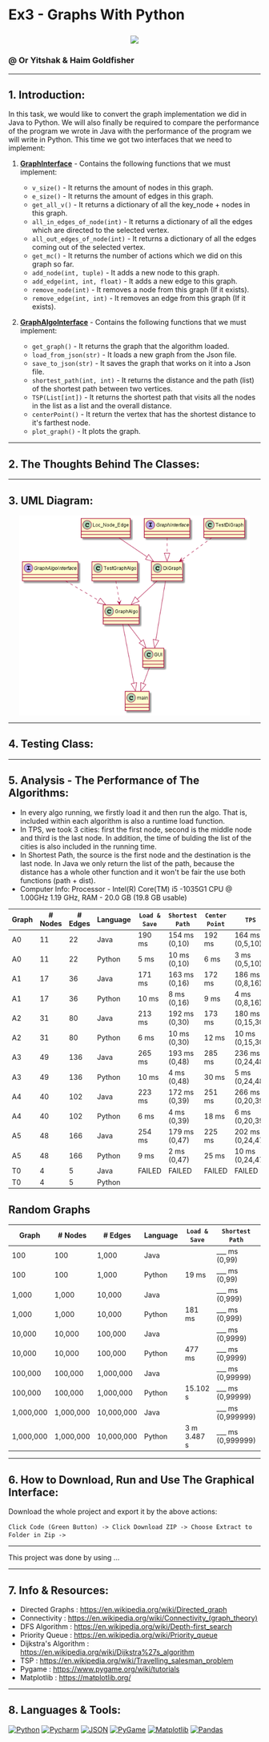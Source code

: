 # Ex3 - Graphs With Python
### 

<p align="center">
<img align="center" src="https://www.researchgate.net/publication/331679222/figure/fig3/AS:735622553681922@1552397492158/Network-nodes-relationship-diagram-A-network-node-undirected-graph-is-shown-in-figure-3.ppm" />
</p>

### @ Or Yitshak & Haim Goldfisher
---------
## 1. Introduction:

In this task, we would like to convert the graph implementation we did in Java to Python. We will also finally be required to compare the performance of the program we wrote in Java with the performance of the program we will write in Python. This time we got two interfaces that we need to implement:
1. <ins>**GraphInterface**</ins> - Contains the following functions that we must implement:
    * `v_size()` - It returns the amount of nodes in this graph.
    * `e_size()` - It returns the amount of edges in this graph. 
    * `get_all_v()` - It returns a dictionary of all the key_node + nodes in this graph.
    * `all_in_edges_of_node(int)` - It returns a dictionary of all the edges which are directed to the selected vertex.
    * `all_out_edges_of_node(int)` - It returns a dictionary of all the edges coming out of the selected vertex.
    * `get_mc()` - It returns the number of actions which we did on this graph so far.
    * `add_node(int, tuple)` - It adds a new node to this graph.
    * `add_edge(int, int, float)` - It adds a new edge to this graph.
    * `remove_node(int)` - It removes a node from this graph (If it exists).
    * `remove_edge(int, int)` - It removes an edge from this graph (If it exists).
    
2. <ins>**GraphAlgoInterface**</ins> - Contains the following functions that we must implement:
    * `get_graph()` - It returns the graph that the algorithm loaded.
    * `load_from_json(str)` - It loads a new graph from the Json file.
    * `save_to_json(str)` - It saves the graph that works on it into a Json file.
    * `shortest_path(int, int)` - It returns the distance and the path (list) of the shortest path between two vertices.
    *  `TSP(List[int])` - It returns the shortest path that visits all the nodes in the list as a list and the overall distance.
    *  `centerPoint()` - It return the vertex that has the shortest distance to it's farthest node.
    *  `plot_graph()` - It plots the graph. 

---------
## 2. The Thoughts Behind The Classes:


---------
## 3. UML Diagram:

 <p align="center">
<img align="center" src="https://github.com/haimgoldfisher/OOP_Ex3/blob/master/pics/diagram.png?raw=true" height=400 weight=800/>
</p>
  
  
---------
## 4. Testing Class:


---------
## 5. Analysis - The Performance of The Algorithms:

* In every algo running, we firstly load it and then run the algo. That is, included within each algorithm is also a runtime load function. 
* In TPS, we took 3 cities: first the first node, second is the middle node and third is the last node. In addition, the time of bulding the list of the cities is also included in the running time.
* In Shortest Path, the source is the first node and the destination is the last node. In Java we only return the list of the path, because the distance has a whole other function and it won't be fair the use both functions (path + dist).
* Computer Info: Processor - Intel(R) Core(TM) i5 -1035G1 CPU @ 1.00GHz 1.19 GHz, RAM - 20.0 GB (19.8 GB usable) 


| **Graph**  | **# Nodes** | **# Edges** |  **Language**  | `Load & Save`    | `Shortest Path`  | `Center Point`   | `TPS`            |
|------------|-------------|-------------|----------------|------------------|------------------|------------------|------------------|
| A0         | 11          | 22          | Java           | 190 ms           | 154 ms (0,10)    |  192 ms          | 164 ms  (0,5,10) |
| A0         | 11          | 22          | Python         | 5 ms             | 10 ms  (0,10)    |  6 ms            | 3 ms    (0,5,10) |
| A1         | 17          | 36          | Java           | 171 ms           | 163 ms (0,16)    |  172 ms          | 186 ms  (0,8,16) |
| A1         | 17          | 36          | Python         | 10 ms            | 8 ms   (0,16)    |  9 ms            | 4 ms    (0,8,16) |
| A2         | 31          | 80          | Java           | 213 ms           | 192 ms (0,30)    |  173 ms          | 180 ms (0,15,30) |
| A2         | 31          | 80          | Python         | 6 ms             | 10 ms  (0,30)    |  12 ms           | 10 ms  (0,15,30) |
| A3         | 49          | 136         | Java           | 265 ms           | 193 ms (0,48)    |  285 ms          | 236 ms (0,24,48) |
| A3         | 49          | 136         | Python         | 10 ms            | 4 ms   (0,48)    |  30 ms           | 5 ms   (0,24,48) |
| A4         | 40          | 102         | Java           | 223 ms           | 172 ms (0,39)    |  251 ms          | 266 ms (0,20,39) |
| A4         | 40          | 102         | Python         | 6 ms             | 4 ms   (0,39)    |  18 ms           | 6 ms   (0,20,39  |
| A5         | 48          | 166         | Java           | 254 ms           | 179 ms (0,47)    |  225 ms          | 202 ms (0,24,47) |
| A5         | 48          | 166         | Python         | 9 ms             | 2 ms   (0,47)    |  25 ms           | 10 ms  (0,24,47) |
| T0         | 4           | 5           | Java           | FAILED           | FAILED           | FAILED           | FAILED           |
| T0         | 4           | 5           | Python         |                  |                  |                  |                  |

## Random Graphs

| **Graph**  | **# Nodes** | **# Edges**  |  **Language**  | `Load & Save`    | `Shortest Path`   | `Center Point`   | `TPS`                     |
|------------|-------------|--------------|----------------|------------------|-------------------|------------------|---------------------------|
| 100        | 100         | 1,000        | Java           |                  | ___ ms (0,99)     |                  | ___ ms  (0,50,99)         |
| 100        | 100         | 1,000        | Python         | 19 ms            | ___ ms (0,99)     |                  | ___ ms  (0,50,99)         |
| 1,000      | 1,000       | 10,000       | Java           |                  | ___ ms (0,999)    |                  | ___ ms  (0,500,999)       |
| 1,000      | 1,000       | 10,000       | Python         | 181 ms           | ___ ms (0,999)    |                  | ___ ms  (0,500,999)       |
| 10,000     | 10,000      | 100,000      | Java           |                  | ___ ms (0,9999)   |                  | ___ ms  (0,5000,9999)     |
| 10,000     | 10,000      | 100,000      | Python         | 477 ms           | ___ ms (0,9999)   |                  | ___ ms  (0,5000,9999)     |
| 100,000    | 100,000     | 1,000,000    | Java           |                  | ___ ms (0,99999)  |                  | ___ ms  (0,50000,99999)   |
| 100,000    | 100,000     | 1,000,000    | Python         | 15.102 s         | ___ ms (0,99999)  |                  | ___ ms  (0,50000,99999)   |
| 1,000,000  | 1,000,000   | 10,000,000   | Java           |                  | ___ ms (0,999999) |                  | ___ ms  (0,500000,999999) |
| 1,000,000  | 1,000,000   | 10,000,000   | Python         | 3 m 3.487 s      | ___ ms (0,999999) |                  | ___ ms  (0,500000,999999) |


---------
## 6. How to Download, Run and Use The Graphical Interface:

Download the whole project and export it by the above actions:
```
Click Code (Green Button) -> Click Download ZIP -> Choose Extract to Folder in Zip -> 
```

---------

This project was done by using ...

---------
## 7. Info & Resources:

- Directed Graphs : https://en.wikipedia.org/wiki/Directed_graph
- Connectivity : https://en.wikipedia.org/wiki/Connectivity_(graph_theory)
- DFS Algorithm : https://en.wikipedia.org/wiki/Depth-first_search
- Priority Queue : https://en.wikipedia.org/wiki/Priority_queue
- Dijkstra's Algorithm : https://en.wikipedia.org/wiki/Dijkstra%27s_algorithm
- TSP : https://en.wikipedia.org/wiki/Travelling_salesman_problem
- Pygame : https://www.pygame.org/wiki/tutorials
- Matplotlib : https://matplotlib.org/

---------
## 8. Languages & Tools: 

<p align="left">
<a href="https://www.python.org/" title="Python"> <img src="https://upload.wikimedia.org/wikipedia/commons/thumb/0/0a/Python.svg/2048px-Python.svg.png" alt="Python" width="40" height="40"/></a>
<a href="https://www.jetbrains.com/pycharm/" title="Pycharm"> <img src="https://upload.wikimedia.org/wikipedia/commons/thumb/1/1d/PyCharm_Icon.svg/1024px-PyCharm_Icon.svg.png" alt="Pycharm" width="40" height="40"/></a>  
<a href="https://www.json.org/json-en.html" title="JSON"> <img src="https://upload.wikimedia.org/wikipedia/commons/thumb/c/c9/JSON_vector_logo.svg/2048px-JSON_vector_logo.svg.png" alt="JSON" width="40" height="40"/></a>
<a href="https://www.pygame.org/news" title="PyGame"> <img src="https://www.pygame.org/ftp/pygame-head-party.png" alt="PyGame" width="40" height="40"/></a>  
  <a href="https://matplotlib.org/" title="Matplotlib"> <img src="https://upload.wikimedia.org/wikipedia/commons/thumb/0/01/Created_with_Matplotlib-logo.svg/2048px-Created_with_Matplotlib-logo.svg.png" alt="Matplotlib" width="40" height="40"/></a>  
<a href="https://pandas.pydata.org/" title="Pandas"> <img src="https://upload.wikimedia.org/wikipedia/commons/thumb/2/22/Pandas_mark.svg/1200px-Pandas_mark.svg.png" alt="Pandas" width="40" height="40"/></a>   

